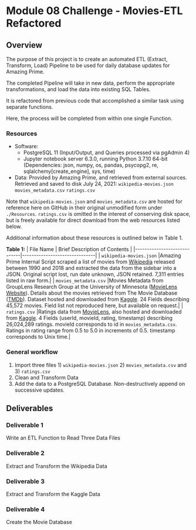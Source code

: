 # Module 08 Challenge - Movies-ETL Refactored

## Overview

The purpose of this project is to create an automated ETL (Extract, Transform, Load) Pipeline
to be used for daily database updates for Amazing Prime.

The completed Pipeline will take in new data, perform the appropriate
transformations, and load the data into existing SQL Tables.

It is refactored from previous code that accomplished a similar task
using separate functions.

Here, the process will be completed from within one single Function.

### Resources

- Software:
	- PostgreSQL 11 (Input/Output, and Queries processed via pgAdmin 4)
	- Jupyter notebook server 6.3.0, running Python 3.7.10 64-bit (Dependencies: json, numpy, os, pandas, psycopg2, re, sqlalchemy[create_engine], sys, time)
- Data: Provided by Amazing Prime, and retrieved from external sources. Retrieved and saved to disk July 24, 2021:
	`wikipedia-movies.json`
	`movies_metadata.csv`
	`ratings.csv`

Note that `wikipedia-movies.json` and `movies_metadata.csv` are hosted for reference here on GitHub in their original unmodified form under `./Resources`. `ratings.csv` is omitted in the interest of conserving disk space, but is freely available for direct download from the web resources listed below.


Additional information about these resources is outlined below in Table 1.

**Table 1:**
| File Name                   | Brief Description of Contents |
|-----------------------------|-------------------------------|
| `wikipedia-movies.json`     |Amazing Prime Internal Script scraped a list of movies from [Wikipedia](https://en.wikipedia.org/wiki/Main_Page) released between 1990 and 2018 and extracted the data from the sidebar into a JSON. Original script lost, run date unknown, JSON retained. 7,311 entries listed in raw form.|
| `movies_metadata.csv`       |Movies Metadata from GroupLens Research Group at the University of Minnesota ([MovieLens Website](https://movielens.org/)). Details about the movies retrieved from The Movie Database ([TMDb](https://www.themoviedb.org/?language=en-US)). Dataset hosted and downloaded from [Kaggle](https://www.kaggle.com/). 24 Fields describing 45,572 movies. Field list not reproduced here, but available on request.|
| `ratings.csv`               |Ratings data from [MovieLens](https://movielens.org/), also hosted and downloaded from [Kaggle](https://www.kaggle.com/). 4 Fields (userId, movieId, rating, timestamp) describing 26,024,289 ratings. movieId corresponds to id in `movies_metadata.csv`. Ratings in rating range from 0.5 to 5.0 in increments of 0.5. timestamp corresponds to Unix time.|


### General workflow
1. Import three files 1) `wikipedia-movies.json` 2) `movies_metadata.csv` and 3) `ratings.csv`
2. Clean and Transform Data
3. Add the data to a PostgreSQL Database. Non-destructively append on successive updates.

## Deliverables

### Deliverable 1

Write an ETL Function to Read Three Data Files

### Deliverable 2

Extract and Transform the Wikipedia Data

### Deliverable 3

Extract and Transform the Kaggle Data

### Deliverable 4

Create the Movie Database
